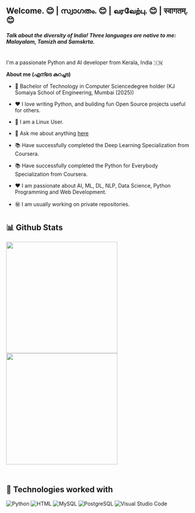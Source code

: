 ## Welcome. 😊 | സ്വാഗതം. 😊 | வரவேற்பு. 😊 | स्वागतम्‌. 😊
#### <em>Talk about the diversity of India! Three languages are native to me: Malayalam, Tamizh and Samskrta. </em>

#

I'm a passionate Python and AI developer from Kerala, India 🇮🇳

**About me (എന്ടെ കുറച്ചട)**

- 💼 Bachelor of Technology in Computer Sciencedegree holder (KJ Somaiya School of Engineering, Mumbai (2025))

- ❤️ I love writing Python, and building fun Open Source projects useful for others.

- 🐧 I am a Linux User.

- 💬 Ask me about anything [here](https://github.com/sushantnair/sushantnair/issues)

- 📚 Have successfully completed the Deep Learning Specialization from Coursera.

- 📚 Have successfully completed the Python for Everybody Specialization from Coursera.

- ❤️ I am passionate about AI, ML, DL, NLP, Data Science, Python Programming and Web Development.

- ㊙️ I am usually working on private repositories.

#

## 📊 Github Stats

<span>
<table>
  <tr><img height="300" src="https://github-readme-stats.vercel.app/api?username=sushantnair&show=reviews,discussions_started,discussions_answered,prs_merged,prs_merged_percentage&show_icons=true&theme=cobalt" /></tr>
  <tr><img height="300" src="https://api.githubtrends.io/user/svg/sushantnair/langs" /></tr>
</table>
</span>

#

## 🧩 Technologies worked with

<p>
<img alt="Python" src="https://img.shields.io/badge/Python-14354C.svg?logo=python&logoColor=white">
<img alt="HTML" src="https://img.shields.io/badge/HTML-E34F26.svg?logo=html5&logoColor=white">
<img alt="MySQL" src="https://img.shields.io/badge/MySQL-00000F?logo=mysql&logoColor=white">
<img alt="PostgreSQL" src ="https://img.shields.io/badge/PostgreSQL-316192.svg?logo=postgresql&logoColor=white">
<img alt="Visual Studio Code" src="https://img.shields.io/badge/Visual%20Studio%20Code-0078d7.svg?logo=visual-studio-code&logoColor=white">
</p>
